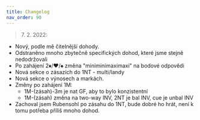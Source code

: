 ```yaml
---
title: Changelog
nav_order: 90
---
```



> 7\. 2\. 2022: 

- Nový, podle mě čitelnější dohody.
- Odstraněno mnoho zbytečně specifických dohod, které jsme stejně nedodržovali
- Po zahájení 2♦/♥/♠ změna "miniminimaximaxi" na bodové odpovědi
- Nová sekce o zásazích do 1NT - multi/landy
- Nová sekce o výnosech a markách.
- Změny po zahájení 1M:
   - 1M-(zásah)-3m je nat GF, aby to bylo konzistentní
   - 1M-(zásah) změna na two-way INV, 2NT je bal INV, cue je unbal INV
- Zachoval jsem Rubensohl po zásahu do 1NT, bude dobré ho hrát, není k tomu potřeba příliš mnoho dohod.